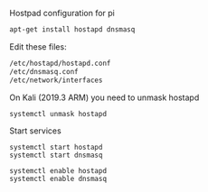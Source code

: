 Hostpad configuration for pi


```sh
apt-get install hostapd dnsmasq
```

Edit these files:

```sh
/etc/hostapd/hostapd.conf
/etc/dnsmasq.conf
/etc/network/interfaces
```

On Kali (2019.3 ARM) you need to unmask hostapd
```
systemctl unmask hostapd
```


Start services
```
systemctl start hostapd
systemctl start dnsmasq

systemctl enable hostapd
systemctl enable dnsmasq
```
